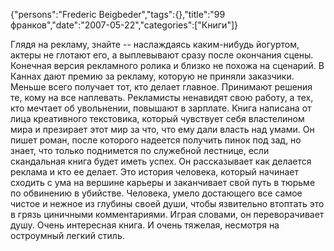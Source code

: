 {"persons":"Frederic Beigbeder","tags":{},"title":"99 франков","date":"2007-05-22","categories":["Книги"]}

Глядя на рекламу, знайте -- наслаждаясь каким-нибудь йогуртом, актеры не глотают его, а выплевывают сразу после окончания сцены. Конечная версия рекламного ролика и близко не похожа на сценарий. В Каннах дают премию за рекламу, которую не приняли заказчики. Меньше всего получает тот, кто делает главное. Принимают решения те, кому на все наплевать. Рекламисты ненавидят свою работу, а тех, кто мечтает об увольнении, повышают в зарплате. Книга написана от лица креативного текстовика, который чувствует себя властелином мира и презирает этот мир за что, что ему дали власть над умами. Он пишет роман, после которого надеется получить пинок под зад, но знает, что только поднимется по служебной лестнице, если скандальная книга будет иметь успех. Он рассказывает как делается реклама и кто ее делает. Это история человека, который начинает сходить с ума на вершине карьеры и заканчивает свой путь в тюрьме по обвинению в убийстве. Человека, умело достающего все самое чистое и нежное из глубины своей души, чтобы язвительно втоптать это в грязь циничными комментариями. Играя словами, он переворачивает душу. Очень интересная книга. И очень тяжелая, несмотря на остроумный легкий стиль.
